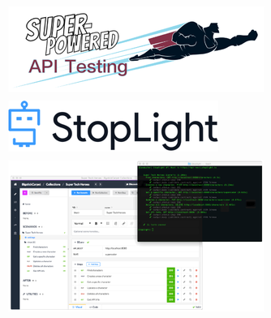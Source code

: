 [![Super-Powered API Testing](../img/title-banner.png)](http://apitesting.bigstickcarpet.com)

[![Stoplight](./img/logo.png)](http://stoplight.io/)

![Stoplight screenshot](./img/screenshot.gif)
